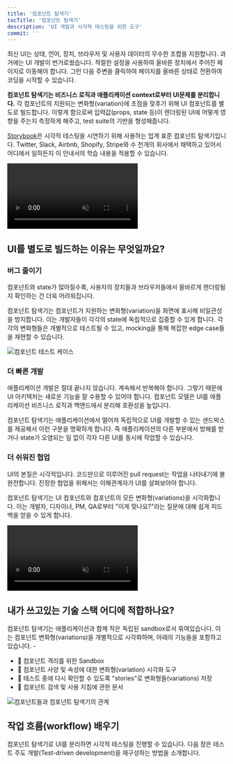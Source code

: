 ```yaml
---
title: '컴포넌트 탐색기'
tocTitle: '컴포넌트 탐색기'
description: 'UI 개발과 시각적 테스팅을 위한 도구'
commit: ''
---
```


최신 UI는 상태, 언어, 장치, 브라우저 및 사용자 데이터의 무수한 조합을 지원합니다. 과거에는 UI 개발이 번거로웠습니다. 적절한 설정을 사용하여 올바른 장치에서 주어진 페이지로 이동해야 합니다. 그런 다음 주변을 클릭하여 페이지를 올바른 상태로 전환하여 코딩을 시작할 수 있습니다.

**컴포넌트 탐색기는 비즈니스 로직과 애플리케이션 context로부터 UI문제를 분리합니다.** 각 컴포넌트의 지원되는 변화형(variation)에 초점을 맞추기 위해 UI 컴포넌트를 별도로 빌드합니다. 이렇게 함으로써 입력값(props, state 등)이 렌더링된 UI에 어떻게 영향을 주는지 측정하게 해주고, test suite의 기반을 형성해줍니다.

[Storybook](https://storybook.js.org/)은 시각적 테스팅을 시연하기 위해 사용하는 업계 표준 컴포넌트 탐색기입니다. Twitter, Slack, Airbnb, Shopify, Stripe와 수 천개의 회사에서 채택하고 있어서 어디에서 일하든지 이 안내서의 학습 내용을 적용할 수 있습니다.

<video autoPlay muted playsInline loop>
  <source
    src="/visual-testing-handbook/storybook-component-explorer-visual-testing.mp4"
    type="video/mp4"/>
</video>

## UI를 별도로 빌드하는 이유는 무엇일까요?

### 버그 줄이기

컴포넌트와 state가 많아질수록, 사용자의 장치들과 브라우저들에서 올바르게 렌더링될지 확인하는 건 더욱 어려워집니다.

컴포넌트 탐색기는 컴포넌트가 지원하는 변화형(variation)을 화면에 표시해 비일관성을 방지합니다. 이는 개발자들이 각각의 state에 독립적으로 집중할 수 있게 합니다. 각각의 변화형들은 개별적으로 테스트될 수 있고, mocking을 통해 복잡한 edge case들을 재현할 수 있습니다.

![컴포넌트 테스트 케이스](/visual-testing-handbook/component-test-cases.png)

### 더 빠른 개발

애플리케이션 개발은 절대 끝나지 않습니다. 계속해서 반복해야 합니다. 그렇기 때문에 UI 아키텍처는 새로운 기능을 잘 수용할 수 있어야 합니다. 컴포넌트 모델은 UI를 애플리케이션 비즈니스 로직과 백앤드에서 분리해 호환성을 높입니다.

컴포넌트 탐색기는 애플리케이션에서 떨어져 독립적으로 UI를 개발할 수 있는 샌드박스를 제공해서 이런 구분을 명확하게 합니다. 즉 애플리케이션의 다른 부분에서 방해를 받거나 state가 오염되는 일 없이 각자 다른 UI를 동시에 작업할 수 있습니다. 

### 더 쉬워진 협업

UI의 본질은 시각적입니다. 코드만으로 이루어진 pull request는 작업을 나타내기에 불완전합니다. 진정한 협업을 위해서는 이해관계자가 UI를 살펴보아야 합니다.

컴포넌트 탐색기는 UI 컴포넌트와 컴포넌트의 모든 변화형(variations)을 시각화합니다. 이는 개발자, 디자이너, PM, QA로부터 "이게 맞나요?"라는 질문에 대해 쉽게 피드백을 얻을 수 있게 합니다.

<video autoPlay muted playsInline loop>
  <source
    src="/visual-testing-handbook/storybook-workflow-publish.mp4"
    type="video/mp4"/>
</video>

## 내가 쓰고있는 기술 스택 어디에 적합하나요?

컴포넌트 탐색기는 애플리케이션과 함께 작은 독립된 sandbox로서 묶여있습니다. 이는 컴포넌트 변화형(variations)을 개별적으로 시각화하며, 아래의 기능들을 포함하고 있습니다. -

- 🧱 컴포넌트 격리를 위한 Sandbox
- 🔭 컴포넌트 사양 및 속성에 대한 변화형(variation) 시각화 도구
- 🧩 테스트 중에 다시 확인할 수 있도록 "stories"로 변화형들(variations) 저장
- 📑 컴포넌트 검색 및 사용 지침에 관한 문서

![컴포넌트들과 컴포넌트 탐색기의 관계](/visual-testing-handbook/storybook-relationship.png)

## 작업 흐름(workflow) 배우기

컴포넌트 탐색기로 UI를 분리하면 시각적 테스팅을 진행할 수 있습니다. 다음 장은 테스트 주도 개발(Test-driven development)을 재구성하는 방법을 소개합니다.
